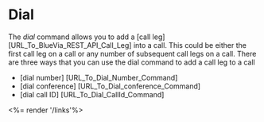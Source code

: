 # Dial

The *dial* command allows you to add a [call leg] [URL_To_BlueVia_REST_API_Call_Leg] into a call. This could be either the first call leg on a call or any number of subsequent call legs on a call. There are three ways that you can use the dial command to add a call leg to a call
 
* [dial number] [URL_To_Dial_Number_Command]
* [dial conference] [URL_To_Dial_conference_Command]
* [dial call ID] [URL_To_Dial_CallId_Command]

<%= render '/links'%>